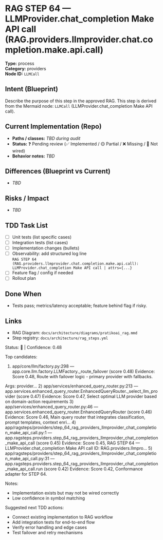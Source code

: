 # RAG STEP 64 — LLMProvider.chat_completion Make API call (RAG.providers.llmprovider.chat.completion.make.api.call)

**Type:** process  
**Category:** providers  
**Node ID:** `LLMCall`

## Intent (Blueprint)
Describe the purpose of this step in the approved RAG. This step is derived from the Mermaid node: `LLMCall` (LLMProvider.chat_completion Make API call).

## Current Implementation (Repo)
- **Paths / classes:** _TBD during audit_
- **Status:** ❓ Pending review (✅ Implemented / 🟡 Partial / ❌ Missing / 🔌 Not wired)
- **Behavior notes:** _TBD_

## Differences (Blueprint vs Current)
- _TBD_

## Risks / Impact
- _TBD_

## TDD Task List
- [ ] Unit tests (list specific cases)
- [ ] Integration tests (list cases)
- [ ] Implementation changes (bullets)
- [ ] Observability: add structured log line  
  `RAG STEP 64 (RAG.providers.llmprovider.chat.completion.make.api.call): LLMProvider.chat_completion Make API call | attrs={...}`
- [ ] Feature flag / config if needed
- [ ] Rollout plan

## Done When
- Tests pass; metrics/latency acceptable; feature behind flag if risky.

## Links
- RAG Diagram: `docs/architecture/diagrams/pratikoai_rag.mmd`
- Step registry: `docs/architecture/rag_steps.yml`


<!-- AUTO-AUDIT:BEGIN -->
Status: 🔌  |  Confidence: 0.48

Top candidates:
1) app/core/llm/factory.py:298 — app.core.llm.factory.LLMFactory._route_failover (score 0.48)
   Evidence: Score 0.48, Route with failover logic - primary provider with fallbacks.

Args:
    provider...
2) app/services/enhanced_query_router.py:213 — app.services.enhanced_query_router.EnhancedQueryRouter._select_llm_provider (score 0.47)
   Evidence: Score 0.47, Select optimal LLM provider based on domain-action requirements
3) app/services/enhanced_query_router.py:46 — app.services.enhanced_query_router.EnhancedQueryRouter (score 0.46)
   Evidence: Score 0.46, Main query router that integrates classification, prompt templates,
context enri...
4) app/ragsteps/providers/step_64_rag_providers_llmprovider_chat_completion_make_api_call.py:1 — app.ragsteps.providers.step_64_rag_providers_llmprovider_chat_completion_make_api_call (score 0.45)
   Evidence: Score 0.45, RAG STEP 64 — LLMProvider.chat_completion Make API call
ID: RAG.providers.llmpro...
5) app/ragsteps/providers/step_64_rag_providers_llmprovider_chat_completion_make_api_call.py:31 — app.ragsteps.providers.step_64_rag_providers_llmprovider_chat_completion_make_api_call.run (score 0.42)
   Evidence: Score 0.42, Conformance adapter for STEP 64.

Notes:
- Implementation exists but may not be wired correctly
- Low confidence in symbol matching

Suggested next TDD actions:
- Connect existing implementation to RAG workflow
- Add integration tests for end-to-end flow
- Verify error handling and edge cases
- Test failover and retry mechanisms
<!-- AUTO-AUDIT:END -->